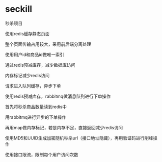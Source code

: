# seckill
秒杀项目

使用redis缓存静态页面

整个页面传输占用较大，采用前后端分离处理

使用用户id和商品id做唯一索引

通过redis预减库存，减少数据库访问

内存标记减少redis访问

请求进入队列缓存，异步下单

使用redis预减库存，rabbitmq做消息队列进行下单操作

首先将秒杀商品数量读到redis中

用rabbitmq进行异步的下单操作

再用map做内存标记，若是内存不足，直接返回减少redis访问

使用MD5和UUID生成加密随机秒杀url（接口地址隐藏），再用验证码进行削峰操作

使用接口限流，限制每个用户访问次数

